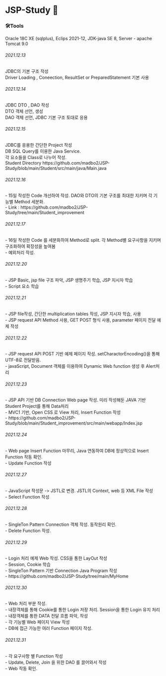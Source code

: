<H1><B>JSP-Study 📕</b></H1>

<H3>🛠Tools<br></H3>
Oracle 18C XE (sqlplus), Eclips 2021-12, JDK-java SE 8, Server - apache Tomcat 9.0

<H6>2021.12.13<br></H6>
JDBC의 기본 구조 작성<br>
Driver Loading , Coneection, ResultSet or PreparedStatement 기본 사용<br>

<H6>2021.12.14<br></H6>
JDBC DTO , DAO 작성<br>
DTO 객체 선언, 생성<br>
DAO 객체 선언, JDBC 기본 구조 토대로 응용<br>

<H6>2021.12.15<br></H6>
JDBC를 응용한 간단한 Project 작성<br>
DB SQL Query를 이용한 Java Service.<br>
각 요소들을 Class로 나누어 작성.<br>
Student Directory https://github.com/madbo2/JSP-Study/blob/main/Student/src/main/java/Main.java<br>

<H6>2021.12.16<br></H6>
- 15일 작성한 Code 개선하여 작성. DAO와 DTO의 기본 구조를 최대한 지키며 각 기능별 Method 세분화.<br>
- Link : https://github.com/madbo2/JSP-Study/tree/main/Student_improvement<br>

<H6>2021.12.17<br></H6>
 - 16일 작성한 Code 를 세분화하여 Method로 split. 각 Method별 요구사항을 지키며 구조화하여 확장성을 높여봄<br>
 - 예외처리 작성.<br>

<H6>2021.12.20<br></H6>
 - JSP Basic, jsp file 구조 파악, JSP 생명주기 학습, JSP 지시자 학습<br>
 - Script 요소 학습<br>

<H6>2021.12.21<br></H6>
 - JSP file작성, 간단한 multiplication tables 작성, JSP 지시자 학습, 사용 <br>
 - JSP request API Method 사용, GET POST 형식 사용, parameter 페이지 전달 예제 작성<br>

<H6>2021.12.22<br></H6>
 - JSP request API POST 기반 예제 페이지 작성. setCharactorEncoding()을 통해 UTF-8로 전달받음. <br>
 - javaScript, Document 객체를 이용하여 Dynamic Web function 생성 후 Alert처리

<H6>2021.12.23<br></H6>
 - JSP API 기반 DB Connection Web page 작성. 미리 작성해둔 JAVA 기반 Student Project를 통해 Data처리<br>
 - MVC1 기반, Open CSS 로 View 처리, Insert Function 작성<br>
 - https://github.com/madbo2/JSP-Study/blob/main/Student_improvement/src/main/webapp/Index.jsp
 
<H6>2021.12.24<br></H6>
 - Web page Insert Function 마무리, Java 연동하여 DB에 정상적으로 Insert Function 작동 확인.<br>
 - Update Function 작성<br>

<H6>2021.12.27<br></H6>
 - JavaScript 작성문 -> JSTL로 변경. JSTL의 Context, web 등 XML File 작성<br>
 - Select Function 작성

<H6>2021.12.28<br></H6>
 - SingleTon Pattern Connection 객체 작성. 동작원리 확인.<br>
 - Delete Function 작성.

<H6>2021.12.29<br></H6>
 - Login 처리 예제 Web 작성. CSS을 통한 LayOut 작성<br>
 - Session, Cookie 학습<br>
 - SingleTon Pattern 기반 Connection Java Program 작성<br>
 - https://github.com/madbo2/JSP-Study/tree/main/MyHome

<H6>2021.12.30<br></H6>
 - Web 처리 부분 작성. <br>
 - 내장객체를 통해 Cookie를 통한 Login 저장 처리. Session을 통한 Login 유지 처리<br>
 - 내장객체를 통한 DATA 전달 흐름 파악, 작성<br>
 - 각 기능별 Web 페이지 View 작성<br>
 - DB에 접근 가능한 여러 Function 페이지 작성.

<H6>2021.12.31<br></H6>
 - 각 요구사항 별 Function 작성<br>
 - Update, Delete, Join 을 위한 DAO 를 끌어와서 작성<br>
 - Web 작동 확인. 
